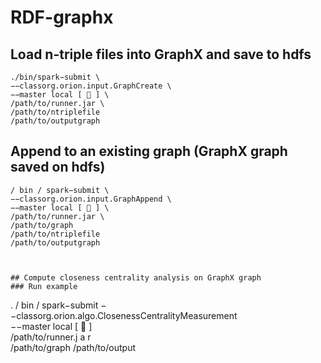 # RDF-graphx

## Load n-triple files into GraphX and save to hdfs
```
./bin/spark−submit \
−−classorg.orion.input.GraphCreate \
−−master local [  ] \
/path/to/runner.jar \
/path/to/ntriplefile
/path/to/outputgraph
```

## Append to an existing graph (GraphX graph saved on hdfs)
```
/ bin / spark−submit \
−−classorg.orion.input.GraphAppend \
−−master local [  ] \
/path/to/runner.jar \
/path/to/graph
/path/to/ntriplefile
/path/to/outputgraph
```
```


## Compute closeness centrality analysis on GraphX graph
### Run example 
```
. / bin / spark−submit −−classorg.orion.algo.ClosenessCentralityMeasurement \
−−master local [  ] \
/path/to/runner.j a r \
/path/to/graph
/path/to/output
```
